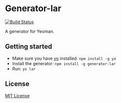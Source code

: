 # Generator-lar
[![Build Status](https://secure.travis-ci.org/howlowck/generator-lar.png?branch=master)](https://travis-ci.org/howlowck/generator-lar)

A generator for Yeoman.

## Getting started
- Make sure you have [yo](https://github.com/yeoman/yo) installed:
    `npm install -g yo`
- Install the generator: `npm install -g generator-lar`
- Run: `yo lar`

## License
[MIT License](http://en.wikipedia.org/wiki/MIT_License)
